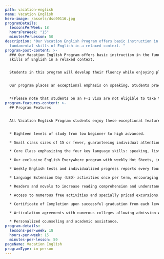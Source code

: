 ```yaml
---
path: vacation-english
name: Vacation English
hero-image: /assets/dsc09116.jpg
programDetails:
  lessonsPerWeek: 18
  hoursPerWeek: "15"
  minutesPerLesson: 50
description: "Our Vacation English Program offers basic instruction in the
  fundamental skills of English in a relaxed context. "
program-post-content: >-
  ### Our Vacation English Program offers basic instruction in the fundamental
  skills of English in a relaxed context.


  Students in this program will develop their fluency while enjoying plenty of time to explore the rich cultural offerings and entertainment attractions available near our language schools.


  Our program places an exceptional emphasis on speaking. Students practice speaking skills frequently in class, receiving regular guidance and correction from their instructor.


  *(Please note that students on an F-1 visa are not eligible to take the Vacation English Program.)*
program-features-content: >-
  ## Program Features


  All Vacation English Program students enjoy these exceptional features:


  * Eighteen levels of study from low beginner to high advanced.

  * Small class sizes of 15 or fewer, guaranteeing individual attention from your teacher.

  * Core Class emphasizing the four key language skills: speaking, listening, reading and writing

  * Our exclusive English Everywhere program with weekly Hot Sheets, involving your host family, activity guides and FLS staff in your learning process.

  * Weekly English tests and individualized progress reports every four weeks.

  * Language Extension Day (LED) activities once per term, encouraging students to use English in new settings and contexts.

  * Readers and novels to increase reading comprehension and understanding of American culture (for High Beginner and above).

  * Access to numerous free activities and specially priced excursions.

  * Certificate of Completion upon successful graduation from each level.

  * Articulation agreements with numerous colleges allowing admission without a TOEFL score based on completion of the designated FLS level.

  * Personalized counseling and academic assistance.
program-details:
  lessons-per-week: 18
  hours-per-week: 15
  minutes-per-lesson: 50
pageName: Vacation English
programType: in-person
---
```

